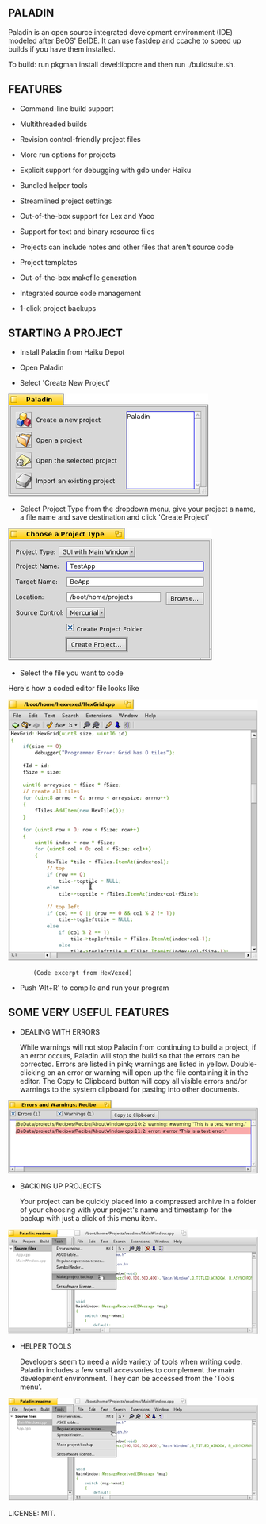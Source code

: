PALADIN
-------------
 
Paladin is an open source integrated development environment (IDE) modeled after BeOS' BeIDE. It can use fastdep and ccache to speed up builds if you have them installed.

To build: run pkgman install devel:libpcre and then run ./buildsuite.sh.


 FEATURES
-----------------

   - Command-line build support

   - Multithreaded builds

   - Revision control-friendly project files

   - More run options for projects

   - Explicit support for debugging with gdb under Haiku

   - Bundled helper tools

   - Streamlined project settings

   - Out-of-the-box support for Lex and Yacc

   - Support for text and binary resource files

   - Projects can include notes and other files that aren't source code

   - Project templates

   - Out-of-the-box makefile generation

   - Integrated source code management

   - 1-click project backups

STARTING A PROJECT
--------------------------------
   - Install Paladin from Haiku Depot

   -  Open Paladin

   -  Select 'Create New Project'


![Screenshot](Documentation/images/StartWindow.png)

  
  -  Select Project Type from the dropdown menu, give your project a name, a file name and save destination and click 'Create Project'


![Screenshot](Documentation/images/CreateProjectWindow.png)

  
  -  Select the file you want to code

 Here's how a coded editor file looks like


![Screenshot](readme_scrshot/hexvexed.png)


           (Code excerpt from HexVexed) 
 
  - Push 'Alt+R' to compile and run your program


SOME VERY USEFUL FEATURES
---------------------------------------------
  - DEALING WITH ERRORS
     
       While warnings will not stop Paladin from continuing to build a project, if an error occurs, Paladin will stop the build so that the errors can be corrected. Errors are listed in pink; warnings are listed in yellow. Double-clicking on an error or warning will open up the file containing it in the editor. The Copy to Clipboard button will copy all visible errors and/or warnings to the system clipboard for pasting into other documents.    


![Screenshot](Documentation/images/ErrorWindow.png)

  
  - BACKING UP PROJECTS

      Your project can be quickly placed into a compressed archive in a folder of your choosing with your project's name and timestamp for the backup with just a click of this menu item.


![Screenshot](readme_scrshot/backup.png)

  
  - HELPER TOOLS

     Developers seem to need a wide variety of tools when writing code. Paladin includes a few small accessories to complement the main development environment. They can be accessed from the 'Tools menu'.


![Screenshot](readme_scrshot/helper.png)           


LICENSE: MIT.  
